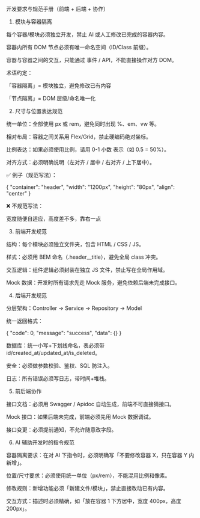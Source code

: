﻿开发要求与规范手册（前端 + 后端 + 协作）
1. 模块与容器隔离

每个容器/模块必须独立开发，禁止 AI 或人工修改已完成的容器内容。

容器内所有 DOM 节点必须有唯一命名空间（ID/Class 前缀）。

容器与容器之间的交互，只能通过 事件 / API，不能直接操作对方 DOM。

术语约定：

「容器隔离」= 模块独立，避免修改已有内容

「节点隔离」= DOM 层级/命名唯一化

2. 尺寸与位置表达规范

统一单位：全部使用 px 或 rem，避免同时出现 %、em、vw 等。

相对布局：容器之间关系用 Flex/Grid，禁止硬编码绝对坐标。

比例表达：如果必须使用比例，请用 0-1 小数 表示（如 0.5 = 50%）。

对齐方式：必须明确说明（左对齐 / 居中 / 右对齐 / 上下居中）。

✅ 例子（规范写法）：

{
  "container": "header",
  "width": "1200px",
  "height": "80px",
  "align": "center"
}


❌ 不规范写法：

宽度随便自适应，高度差不多，靠右一点

3. 前端开发规范

结构：每个模块必须独立文件夹，包含 HTML / CSS / JS。

样式：必须用 BEM 命名（.header__title），避免全局 class 冲突。

交互逻辑：组件逻辑必须封装在独立 JS 文件，禁止写在全局作用域。

Mock 数据：开发时所有请求先走 Mock 服务，避免依赖后端未完成接口。

4. 后端开发规范

分层架构：Controller → Service → Repository → Model

统一返回格式：

{
  "code": 0,
  "message": "success",
  "data": {}
}


数据库：统一小写+下划线命名，表必须带 id/created_at/updated_at/is_deleted。

安全：必须做参数校验、鉴权、SQL 防注入。

日志：所有错误必须写日志，带时间+堆栈。

5. 前后端协作

接口文档：必须用 Swagger / Apidoc 自动生成，前端不可直接猜接口。

Mock 接口：如果后端未完成，前端必须先用 Mock 数据调试。

接口变更：必须提前通知，不允许随意改字段。

6. AI 辅助开发时的指令规范

容器隔离要求：在对 AI 下指令时，必须明确写「不要修改容器 X，只在容器 Y 内新增」。

位置/尺寸要求：必须使用统一单位（px/rem），不能混用比例和像素。

修改规则：新增功能必须「新建文件/模块」，禁止直接改动已有内容。

交互方式：描述时必须精确，如「放在容器 1 下方居中，宽度 400px，高度 200px」。